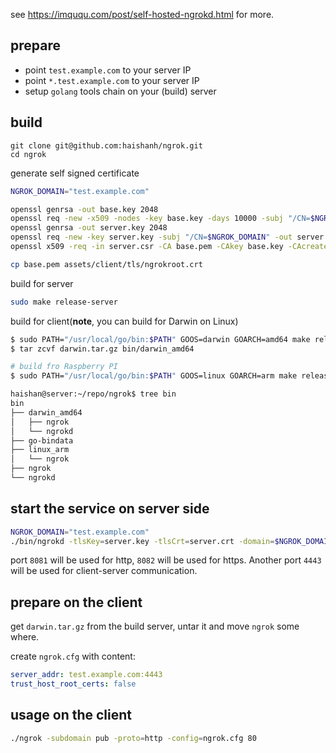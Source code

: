 
see https://imququ.com/post/self-hosted-ngrokd.html for more.

## prepare

* point `test.example.com` to your server IP
* point `*.test.example.com` to your server IP
* setup `golang` tools chain on your (build) server

## build

```
git clone git@github.com:haishanh/ngrok.git
cd ngrok
```

generate self signed certificate

```bash
NGROK_DOMAIN="test.example.com"

openssl genrsa -out base.key 2048
openssl req -new -x509 -nodes -key base.key -days 10000 -subj "/CN=$NGROK_DOMAIN" -out base.pem
openssl genrsa -out server.key 2048
openssl req -new -key server.key -subj "/CN=$NGROK_DOMAIN" -out server.csr
openssl x509 -req -in server.csr -CA base.pem -CAkey base.key -CAcreateserial -days 10000 -out server.crt

cp base.pem assets/client/tls/ngrokroot.crt
```

build for server

```bash
sudo make release-server
```

build for client(**note**, you can build for Darwin on Linux)

```bash
$ sudo PATH="/usr/local/go/bin:$PATH" GOOS=darwin GOARCH=amd64 make release-client
$ tar zcvf darwin.tar.gz bin/darwin_amd64

# build fro Raspberry PI
$ sudo PATH="/usr/local/go/bin:$PATH" GOOS=linux GOARCH=arm make release-client

haishan@server:~/repo/ngrok$ tree bin
bin
├── darwin_amd64
│   ├── ngrok
│   └── ngrokd
├── go-bindata
├── linux_arm
│   └── ngrok
├── ngrok
└── ngrokd
```

## start the service on server side

```bash
NGROK_DOMAIN="test.example.com"
./bin/ngrokd -tlsKey=server.key -tlsCrt=server.crt -domain=$NGROK_DOMAIN -httpAddr=":8081" -httpsAddr=":8082"
```

port `8081` will be used for http, `8082` will be used for https. Another port `4443` will be used for client-server communication.


## prepare on the client

get `darwin.tar.gz` from the build server, untar it and move `ngrok` some where.

create `ngrok.cfg` with content:

```yaml
server_addr: test.example.com:4443
trust_host_root_certs: false
```

## usage on the client

```bash
./ngrok -subdomain pub -proto=http -config=ngrok.cfg 80
```
